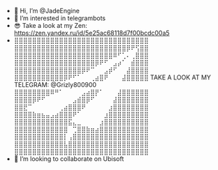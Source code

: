 - 👋 Hi, I’m @JadeEngine
- 👀 I’m interested in telegrambots
- 😎 Take a look at my Zen: https://zen.yandex.ru/id/5e25ac68118d7f00bcdc00a5
- ⣿⣿⣿⣿⣿⣿⣿⣿⣿⣿⣿⣿⣿⣿⣿⣿⣿⣿⣿⣿⣿⣿⣿⣿⣿⣿⣿⣿⣿⣿
⣿⣿⣿⣿⣿⣿⣿⣿⣿⣿⣿⣿⣿⣿⣿⣿⣿⣿⣿⣿⣿⣿⣿⣿⣿⡿⠟⢫⣿⣿
⣿⣿⣿⣿⣿⣿⣿⣿⣿⣿⣿⣿⣿⣿⣿⣿⣿⣿⣿⣿⣿⣿⠿⠋⢁⠄⢀⣿⣿⣿
⣿⣿⣿⣿⣿⣿⣿⣿⣿⣿⣿⣿⣿⣿⣿⣿⣿⣿⡿⠟⠋⠀⣠⡴⠁⠀⣾⣿⣿⣿
⣿⣿⣿⣿⣿⣿⣿⣿⣿⣿⣿⣿⣿⣿⣿⡿⠟⠉⠀⠀⣠⡾⠋⠀⠀⣼⣿⣿⣿⣿
⣿⣿⣿⣿⣿⣿⣿⣿⣿⣿⣿⡿⠟⠋⠁⠀⠀⢀⣴⣿⠟⠀⠀⠀⣼⣿⣿⣿⣿⣿          TAKE A LOOK AT MY TELEGRAM: @Grizly800900
⣿⣿⣿⣿⣿⣿⣿⣿⠿⠛⠁⠀⠀⠀⠀⣠⣴⣿⡟⠁⠀⠀⠀⣼⣿⣿⣿⣿⣿⣿    
⣿⣿⣿⣿⡿⠟⠋⠀⠀⠀⠀⠀⠀⣠⣾⣿⡿⠋⠀⠀⠀⠀⣼⣿⣿⣿⣿⣿⣿⣿
⣿⣿⣟⠉⠀⠀⠀⠀⠀⠀⢀⣴⣿⣿⣿⠟⠀⠀⠀⠀⠀⣰⣿⣿⣿⣿⣿⣿⣿⣿
⣿⣿⣿⣿⣷⣶⣦⣤⣠⣴⣿⣿⣿⠟⠁⠀⠀⠀⠀⠀⣰⣿⣿⣿⣿⣿⣿⣿⣿⣿
⣿⣿⣿⣿⣿⣿⣿⣿⣿⣿⣿⣿⣯⣄⣀⠀⠀⠀⠀⣰⣿⣿⣿⣿⣿⣿⣿⣿⣿⣿
⣿⣿⣿⣿⣿⣿⣿⣿⣿⣿⣿⣿⠀⢉⣿⣿⣷⣶⣴⣿⣿⣿⣿⣿⣿⣿⣿⣿⣿⣿
⣿⣿⣿⣿⣿⣿⣿⣿⣿⣿⣿⡇⢠⣿⣿⣿⣿⣿⣿⣿⣿⣿⣿⣿⣿⣿⣿⣿⣿⣿
⣿⣿⣿⣿⣿⣿⣿⣿⣿⣿⣿⣧⣿⣿⣿⣿⣿⣿⣿⣿⣿⣿⣿⣿⣿⣿⣿⣿⣿⣿
⣿⣿⣿⣿⣿⣿⣿⣿⣿⣿⣿⣿⣿⣿⣿⣿⣿⣿⣿⣿⣿⣿⣿⣿⣿⣿⣿⣿⣿⣿
- 💞️ I’m looking to collaborate on Ubisoft

<!---
JadeEngine/JadeEngine is a ✨ special ✨ repository because its `README.md` (this file) appears on your GitHub profile.
You can click the Preview link to take a look at your changes.
--->
